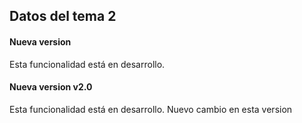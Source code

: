 ## Datos del tema 2

#### Nueva version

Esta funcionalidad está en desarrollo.

#### Nueva version v2.0

Esta funcionalidad está en desarrollo.
Nuevo cambio en esta version